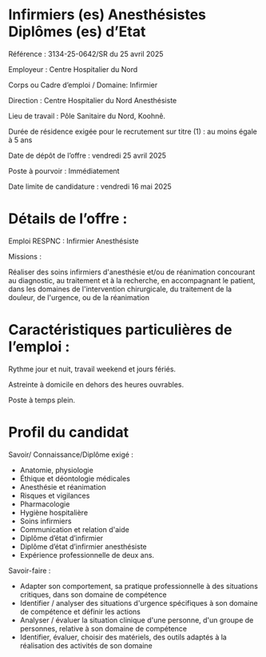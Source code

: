 # Infirmiers (es) Anesthésistes Diplômes (es) d’Etat

Référence : 3134-25-0642/SR du 25 avril 2025

Employeur : Centre Hospitalier du Nord

Corps ou Cadre d’emploi / Domaine: Infirmier

Direction : Centre Hospitalier du Nord Anesthésiste

Lieu de travail : Pôle Sanitaire du Nord, Koohnê.

Durée de résidence exigée pour le recrutement sur titre (1) : au moins égale à 5 ans

Date de dépôt de l’offre : vendredi 25 avril 2025

Poste à pourvoir : Immédiatement

Date limite de candidature : vendredi 16 mai 2025

# Détails de l’offre :

Emploi RESPNC : Infirmier Anesthésiste

Missions :

Réaliser des soins infirmiers d'anesthésie et/ou de réanimation concourant au diagnostic, au traitement et à la recherche, en accompagnant le patient, dans les domaines de l'intervention chirurgicale, du traitement de la douleur, de l'urgence, ou de la réanimation

# Caractéristiques particulières de l’emploi :

Rythme jour et nuit, travail weekend et jours fériés.

Astreinte à domicile en dehors des heures ouvrables.

Poste à temps plein.

# Profil du candidat

Savoir/ Connaissance/Diplôme exigé :

- Anatomie, physiologie
- Éthique et déontologie médicales
- Anesthésie et réanimation
- Risques et vigilances
- Pharmacologie
- Hygiène hospitalière
- Soins infirmiers
- Communication et relation d'aide
- Diplôme d’état d’infirmier
- Diplôme d’état d’infirmier anesthésiste
- Expérience professionnelle de deux ans.

Savoir-faire :

- Adapter son comportement, sa pratique professionnelle à des situations critiques, dans son domaine de compétence
- Identifier / analyser des situations d'urgence spécifiques à son domaine de compétence et définir les actions
- Analyser / évaluer la situation clinique d'une personne, d'un groupe de personnes, relative à son domaine de compétence
- Identifier, évaluer, choisir des matériels, des outils adaptés à la réalisation des activités de son domaine